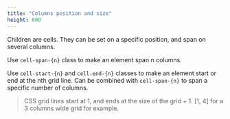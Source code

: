 ```yaml
---
title: "Columns position and size"
height: 600
---
```


Children are cells. They can be set on a specific position, and span on several columns.

Use `cell-span-{n}` class to make an element span n columns.

Use `cell-start-{n}` and `cell-end-{n}` classes to make an element start or end at the nth grid line. 
Can be combined with `cell-span-{n}` to span a specific number of columns.

> CSS grid lines start at 1, and ends at the size of the grid + 1. \[1, 4\] for a 3 columns wide grid for example.